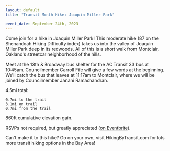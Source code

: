 ```yaml
---
layout: default
title: "Transit Month Hike: Joaquin Miller Park"

event_date: September 24th, 2023
---
```


Come join for a hike in Joaquin Miller Park! This moderate hike (87 on the Shenandoah Hiking Difficulty index) takes us into the valley of Joaquin Miller Park deep in its redwoods. All of this is a short walk from Montclair, Oakland's streetcar neighborhood of the hills.

Meet at the 13th & Broadway bus shelter for the AC Transit 33 bus at 10:45am. Councilmember Carroll Fife will give a few words at the beginning. We'll catch the bus that leaves at 11:17am to Montclair, where we will be joined by Councilmember Janani Ramachandran.

4.5mi total:

    0.7mi to the trail
    3.1mi on trail
    0.7mi from the trail

860ft cumulative elevation gain.

RSVPs not required, but greatly appreciated ([on Eventbrite](https://www.eventbrite.com/e/transit-month-hike-joaquin-miller-park-tickets-692865839377)).

Can't make it to this hike? Go on your own, visit HikingByTransit.com for lots more transit hiking options in the Bay Area!